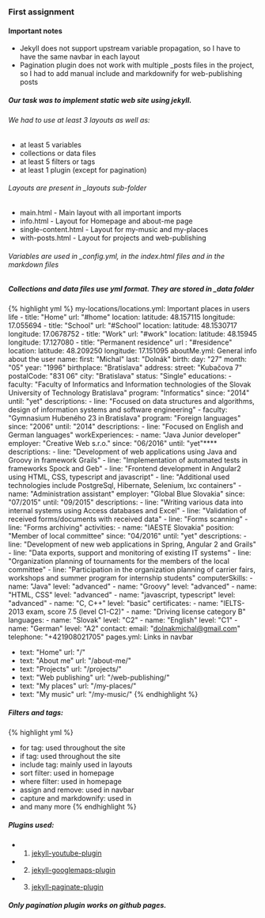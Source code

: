 ### First assignment

#### Important notes
* Jekyll does not support upstream variable propagation, so I have to have the same navbar in each layout
* Pagination plugin does not work with multiple _posts files in the project, so I had to add manual include and markdownify for web-publishing posts

##### Our task was to implement static web site using jekyll.

###### We had to use at least 3 layouts as well as:
* at least 5 variables
* collections or data files
* at least 5 filters or tags
* at least 1 plugin (except for pagination)

###### Layouts are present in _layouts sub-folder
* main.html - Main layout with all important imports
* info.html - Layout for Homepage and about-me page
* single-content.html - Layout for my-music and my-places
* with-posts.html - Layout for projects and web-publishing

###### Variables are used in _config.yml, in the index.html files and in the markdown files

##### Collections and data files use yml format. They are stored in _data folder
{% highlight yml %}
my-locations/locations.yml: Important places in users life
    - title: "Home"
      url: "#home"
      location:
        latitude: 48.157115
        longitude: 17.055694
    - title: "School"
      url: "#School"
      location:
        latitude: 48.1530717
        longitude: 17.0678752
    - title: "Work"
      url: "#work"
      location:
        latitude: 48.15945
        longitude: 17.127080
    - title: "Permanent residence"
      url : "#residence"
      location:
        latitude: 48.209250
        longitude: 17.151095
aboutMe.yml: General info about the user
    name:
      first: "Michal"
      last: "Dolnák"
    birth:
      day: "27"
      month: "05"
      year: "1996"
    birthplace: "Bratislava"
    address:
      street: "Kubačova 7"
      postalCode: "831 06"
      city: "Bratislava"
    status: "Single"
    educations:
      - faculty: "Faculty of Informatics and Information technologies of the Slovak University of Technology Bratislava"
        program: "Informatics"
        since: "2014"
        until: "yet"
        descriptions:
          - line: "Focused on data structures and algorithms, design of information systems and software engineering"
      - faculty: "Gymnasium Hubeného 23 in Bratislava"
        program: "Foreign languages"
        since: "2006"
        until: "2014"
        descriptions:
          - line: "Focused on English and German languages"
    workExperiences:
      - name: "Java Junior developer"
        employer: "Creative Web s.r.o."
        since: "06/2016"
        until: "yet"****
        descriptions:
          - line: "Development of web applications using Java and Groovy in framework Grails"
          - line: "Implementation of automated tests in frameworks Spock and Geb"
          - line: "Frontend development in Angular2 using HTML, CSS, typescript and javascript"
          - line: "Additional used technologies include PostgreSql, Hibernate, Selenium, lxc containers"
      - name: "Administration assistant"
        employer: "Global Blue Slovakia"
        since: "07/2015"
        until: "09/2015"
        descriptions:
          - line: "Writing various data into internal systems using Access databases and Excel"
          - line: "Validation of received forms/documents with received data"
          - line: "Forms scanning"
          - line: "Forms archiving"
    activities:
      - name: "IAESTE Slovakia"
        position: "Member of local committee"
        since: "04/2016"
        until: "yet"
        descriptions:
              - line: "Development of new web applications in Spring, Angular 2 and Grails"
              - line: "Data exports, support and monitoring of existing IT systems"
              - line: "Organization planning of tournaments for the members of the local committee"
              - line: "Participation in the organization planning of carrier fairs, workshops and summer program for internship students"
    computerSkills:
      - name: "Java"
        level: "advanced"
      - name: "Groovy"
        level: "advanced"
      - name: "HTML, CSS"
        level: "advanced"
      - name: "javascript, typescript"
        level: "advanced"
      - name: "C, C++"
        level: "basic"
    certificates:
      - name: "IELTS-2013 exam, score 7.5 (level C1-C2)"
      - name: "Driving license category B"
    languages:
      - name: "Slovak"
        level: "C2"
      - name: "English"
        level: "C1"
      - name: "German"
        level: "A2"
    contact:
      email: "dolnakmichal@gmail.com"
      telephone: "+421908021705"
pages.yml: Links in navbar
- text: "Home"
  url: "/"
- text: "About me"
  url: "/about-me/"
- text: "Projects"
  url: "/projects/"
- text: "Web publishing"
  url: "/web-publishing/"
- text: "My places"
  url: "/my-places/"
- text: "My music"
  url: "/my-music/"
{% endhighlight %}
##### Filters and tags:
{% highlight yml %}
- for tag: used throughout the site
- if tag: used throughout the site
- include tag: mainly used in layouts
- sort filter: used in homepage
- where filter: used in homepage
- assign and remove: used in navbar
- capture and markdownify: used in
- and many more
{% endhighlight %}
##### Plugins used:
* 1. [jekyll-youtube-plugin](https://gist.github.com/joelverhagen/1805814)
* 2. [jekyll-googlemaps-plugin](https://github.com/ayastreb/jekyll-maps)
* 3. [jekyll-paginate-plugin](https://github.com/jekyll/jekyll-paginate)
##### Only pagination plugin works on github pages.


